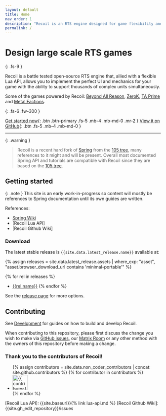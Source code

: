 ```yaml
---
layout: default
title: Home
nav_order: 1
description: "Recoil is an RTS engine designed for game flexibility and large scale."
permalink: /
---
```


# Design large scale RTS games

{: .fs-9 }

Recoil is a battle tested open-source RTS engine that, allied with a flexible
Lua API, allows you to implement the perfect UI and mechanics for your game
with the ability to support thousands of complex units simultaneously.

Some of the games powered by Recoil: [Beyond All Reason], [ZeroK], [TA Prime]
and [Metal Factions].

{: .fs-6 .fw-300 }

[Get started now](#getting-started){: .btn .btn-primary .fs-5 .mb-4 .mb-md-0 .mr-2 }
[View it on GitHub][Recoil repo]{: .btn .fs-5 .mb-4 .mb-md-0 }

---

{: .warning }

> Recoil is a recent hard fork of [Spring] from the [105 tree], many references
> to it might and will be present. Overall most documented Spring API and
> tutorials are compatible with Recoil since they are based on the [105 tree].

## Getting started

{: .note }
This site is an early work-in-progress so content will mostly be references to
Spring documentation until its own guides are written.

References:

- [Spring Wiki]
- [Recoil Lua API]
- [Recoil Github Wiki]

### Download

The latest stable release is `{{site.data.latest_release.name}}` available at:

{% assign releases = site.data.latest_release.assets | where_exp: "asset", "asset.browser_download_url contains 'minimal-portable'" %}

{% for rel in releases %}

- [{{rel.name}}]({{rel.browser_download_url}})
  {% endfor %}

See the [release page]({{site.data.latest_release.html_url}}) for more options.

## Contributing

See [Development](development.markdown) for guides on how to build and
develop Recoil.

When contributing to this repository, please first discuss the change you wish
to make via [GitHub issues], our [Matrix Room] or any other method with the
owners of this repository before making a change.

### Thank you to the contributors of Recoil!

<ul class="list-style-none">
{% assign contributors = site.data.non_coder_contributors | concat: site.github.contributors %}
{% for contributor in contributors %}
  <li class="d-inline-block mr-1">
     <a href="{{ contributor.html_url }}"><img src="{{ contributor.avatar_url }}" width="48" height="48" alt="{{ contributor.login }}"></a>
  </li>
{% endfor %}
</ul>

[Recoil repo]: {{site.gh_edit_repository}}
[GitHub issues]: {{site.gh_edit_repository}}/issues
[Beyond All Reason]: https://beyondallreason.info
[ZeroK]: https://zero-k.info
[Spring]: https://github.com/spring/spring
[Metal Factions]: https://metalfactions.pt
[TA Prime]: https://www.fluidplay.co/tap.html
[105 tree]: https://github.com/spring/spring/releases/tag/105.0.1
[Matrix Room]: https://matrix.to/#/#recoil-rts:matrix.org
[Spring Wiki]: https://springrts.com/wiki/Main_Page

[Recoil Lua API]: {{site.baseurl}}{% link lua-api.md %}
[Recoil Github Wiki]: {{site.gh_edit_repository}}/issues
